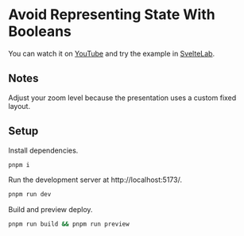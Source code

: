 # Avoid Representing State With Booleans

You can watch it on [YouTube](https://www.youtube.com/watch?v=dBfZjv-lt2k) and try the example in [SvelteLab](https://www.sveltelab.dev/vddf0gbi38ole6c).

## Notes

Adjust your zoom level because the presentation uses a custom fixed layout.

## Setup

Install dependencies.

```sh
pnpm i
```

Run the development server at http://localhost:5173/.

```sh
pnpm run dev
```

Build and preview deploy.

```sh
pnpm run build && pnpm run preview
```

